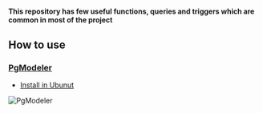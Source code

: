 #### This repository has few useful functions, queries and triggers which are common in most of the project

## How to use

 ### [PgModeler](PgModeler)
 * [Install in Ubunut](PgModeler/build_pgmodeler_from_source_ubuntu.md)


![PgModeler](Ubuntu)
